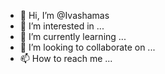 - 👋 Hi, I’m @Ivashamas
- 👀 I’m interested in ...
- 🌱 I’m currently learning ...
- 💞️ I’m looking to collaborate on ...
- 📫 How to reach me ...

<!---
Ivashamas/Ivashamas is a ✨ special ✨ repository because its `README.md` (this file) appears on your GitHub profile.
You can click the Preview link to take a look at your changes.
--->
